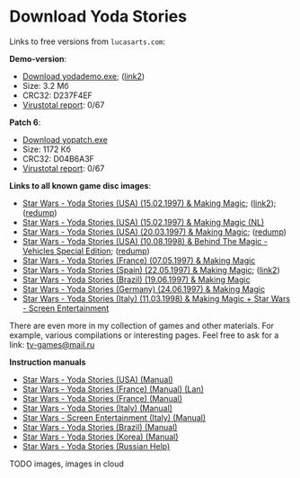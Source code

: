 Download Yoda Stories
=====================

Links to free versions from `lucasarts.com`:

**Demo-version**:

* [Download yodademo.exe](files/yodademo.exe); ([link2](https://archive.org/details/StarWarsYodaStories_1020))
* Size: 3.2 Мб
* CRC32: D237F4EF
* [Virustotal report](https://www.virustotal.com/gui/file/4e29f4d1009ea2f2cca1c003b40539a4f79adea67fa4fc6829bdd89dff91f3c6): 0/67

**Patch 6**:

* [Download yopatch.exe](files/yopatch6.exe)
* Size: 1172 Кб
* CRC32: D04B6A3F
* [Virustotal report](https://www.virustotal.com/gui/file/8adcc4a3763d0507a8da81ff0d14339750158af7150457493b6b8e1a6e4ce1df): 0/67

**Links to all known game disc images**:

* [Star Wars - Yoda Stories (USA) (15.02.1997) & Making Magic](https://archive.org/details/StarWarsYodaStoriesUSA); ([link2](https://archive.org/details/yoda_20220125)); ([redump](https://archive.org/download/redump_pc_S/Star%20Wars%20-%20Yoda%20Stories%20%28USA%29.7z))
* [Star Wars - Yoda Stories (USA) (15.02.1997) & Making Magic (NL)](https://archive.org/details/Star_Wars_-_Yoda_Stories_1997_LucasArts_NL)
* [Star Wars - Yoda Stories (USA) (20.03.1997) & Making Magic](https://archive.org/details/starwars-yoda-stories-1997-lucasarts-cd); ([redump](https://archive.org/download/redump_pc_S/Star%20Wars%20-%20Yoda%20Stories%20%28USA%29%20%28Rev%201%29.7z))
* [Star Wars - Yoda Stories (USA) (10.08.1998) & Behind The Magic - Vehicles Special Edition](https://archive.org/details/thelucasartsarchivesvolivstarwarscollectioniiusa); ([redump](https://archive.org/download/redump_pc_S-2/Star%20Wars%20-%20Yoda%20Stories%20%28USA%29%20%28Rerelease%29.7z))
* [Star Wars - Yoda Stories (France) (07.05.1997) & Making Magic](https://archive.org/details/Star_Wars_-_Yoda_Stories_1997_France)
* [Star Wars - Yoda Stories (Spain) (22.05.1997) & Making Magic](https://archive.org/details/yd-strs-es.-7z); ([link2](https://archive.org/details/swyspa))
* [Star Wars - Yoda Stories (Brazil) (19.06.1997) & Making Magic](https://archive.org/details/historias-de-yoda-pt-br)
* [Star Wars - Yoda Stories (Germany) (24.06.1997) & Making Magic](https://archive.org/details/Star_Wars_-_Yoda_Stories_1997_German)
* [Star Wars - Yoda Stories (Italy) (11.03.1998) & Making Magic + Star Wars - Screen Entertainment](https://archive.org/download/redump_pc_S/Star%20Wars%20-%20Yoda%20Stories%20%2B%20Star%20Wars%20-%20Screen%20Entertainment%20%28Italy%29.7z)

There are even more in my collection of games and other materials.
For example, various compilations or interesting pages. Feel free to ask for a link: [tv-games@mail.ru](mailto:tv-games@mail.ru)

**Instruction manuals**

* [Star Wars - Yoda Stories (USA) (Manual)](manuals/Star%20Wars%20-%20Yoda%20Stories%20(USA)%20(Manual).cbr)
* [Star Wars - Yoda Stories (France) (Manual) (Lan)](manuals/Star%20Wars%20-%20Yoda%20Stories%20(France)%20(Manual)%20(Lan).pdf)
* [Star Wars - Yoda Stories (France) (Manual)](manuals/Star%20Wars%20-%20Yoda%20Stories%20(France)%20(Manual).pdf)
* [Star Wars - Yoda Stories (Italy) (Manual)](manuals/Star%20Wars%20-%20Yoda%20Stories%20(Italy)%20(Manual).pdf)
* [Star Wars - Screen Entertainment (Italy) (Manual)](manuals/Star%20Wars%20-%20Screen%20Entertainment%20(Italy)%20(Manual).pdf)
* [Star Wars - Yoda Stories (Brazil) (Manual)](manuals/Star%20Wars%20-%20Yoda%20Stories%20(Brazil)%20(Manual).pdf)
* [Star Wars - Yoda Stories (Korea) (Manual)](manuals/Star%20Wars%20-%20Yoda%20Stories%20(Korea)%20(Manual).cbr)
* [Star Wars - Yoda Stories (Russian Help)](manuals/Star%20Wars%20-%20Yoda%20Stories%20(Russian%20Help).pdf)


TODO images, images in cloud